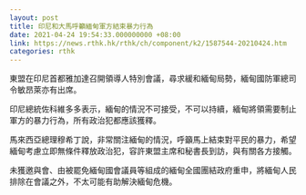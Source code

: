 ```yaml
---
layout: post
title: 印尼和大馬呼籲緬甸軍方結束暴力行為
date: 2021-04-24 19:54:33.000000000 +08:00
link: https://news.rthk.hk/rthk/ch/component/k2/1587544-20210424.htm
categories: rthk
---
```


東盟在印尼首都雅加達召開領導人特別會議，尋求緩和緬甸局勢，緬甸國防軍總司令敏昂萊亦有出席。

印尼總統佐科維多多表示，緬甸的情況不可接受，不可以持續，緬甸將領需要制止軍方的暴力行為，所有政治犯都應該獲釋。

馬來西亞總理穆希丁說，非常關注緬甸的情況，呼籲馬上結束對平民的暴力，希望緬甸考慮立即無條件釋放政治犯，容許東盟主席和秘書長到訪，與有關各方接觸。

未獲邀與會、由被罷免緬甸國會議員等組成的緬甸全國團結政府重申，將緬甸人民排除在會議之外，不太可能有助解決緬甸危機。
